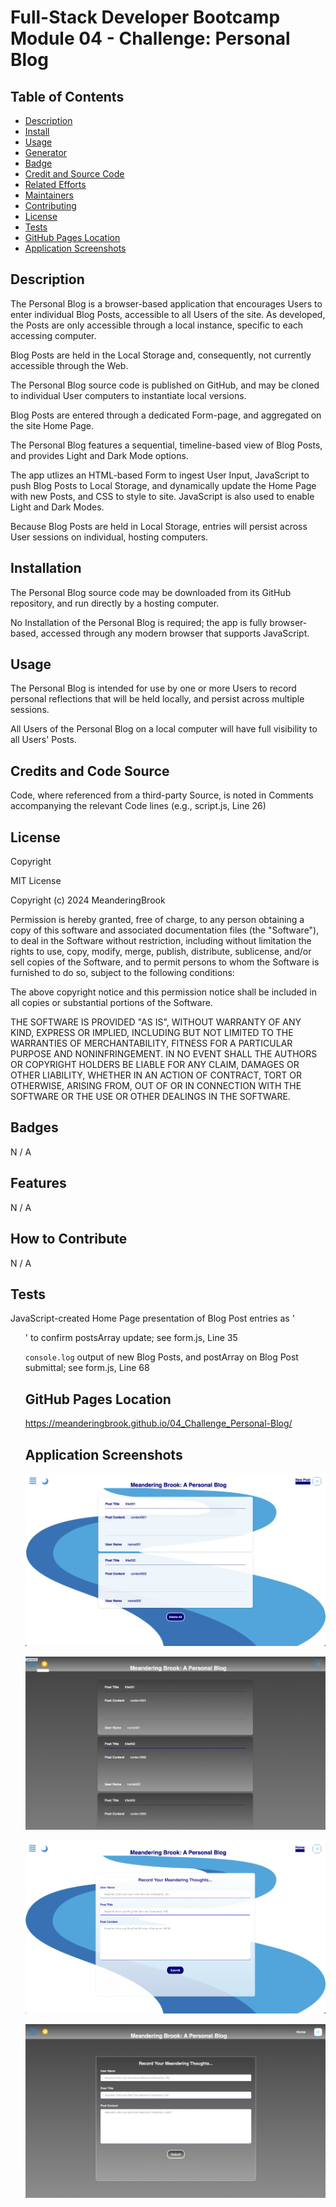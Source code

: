 # Full-Stack Developer Bootcamp Module 04 - Challenge: Personal Blog

## Table of Contents

- [Description](#description)
- [Install](#install)
- [Usage](#usage)
- [Generator](#generator)
- [Badge](#badge)
- [Credit and Source Code](#credits-and-code-source)
- [Related Efforts](#related-efforts)
- [Maintainers](#maintainers)
- [Contributing](#contributing)
- [License](#license)
- [Tests](#tests)
- [GitHub Pages Location](#github-pages-location)
- [Application Screenshots](#application-screenshots) 


## Description

The Personal Blog is a browser-based application that encourages Users to enter individual Blog Posts, accessible to all Users of the site. As developed, the Posts are only accessible through a local instance, specific to each accessing computer.

Blog Posts are held in the Local Storage and, consequently, not currently accessible through the Web.

The Personal Blog source code is published on GitHub, and may be cloned to individual User computers to instantiate local versions.

Blog Posts are entered through a dedicated Form-page, and aggregated on the site Home Page.

The Personal Blog features a sequential, timeline-based view of Blog Posts, and provides Light and Dark Mode options.

The app utlizes an HTML-based Form to ingest User Input, JavaScript to push Blog Posts to Local Storage, and dynamically update the Home Page with new Posts, and CSS to style to site. JavaScript is also used to enable Light and Dark Modes.

Because Blog Posts are held in Local Storage, entries will persist across User sessions on individual, hosting computers.


## Installation

The Personal Blog source code may be downloaded from its GitHub repository, and run directly by a hosting computer.

No Installation of the Personal Blog is required; the app is fully browser-based, accessed through any modern browser that supports JavaScript.


## Usage

The Personal Blog is intended for use by one or more Users to record personal reflections that will be held locally, and persist across multiple sessions. 

All Users of the Personal Blog on a local computer will have full visibility to all Users' Posts.


## Credits and Code Source

Code, where referenced from a third-party Source, is noted in Comments accompanying the relevant Code lines (e.g., script.js, Line 26)


## License

Copyright <YEAR> <COPYRIGHT Chris Milazzo>


MIT License

Copyright (c) 2024 MeanderingBrook

Permission is hereby granted, free of charge, to any person obtaining a copy
of this software and associated documentation files (the "Software"), to deal
in the Software without restriction, including without limitation the rights
to use, copy, modify, merge, publish, distribute, sublicense, and/or sell
copies of the Software, and to permit persons to whom the Software is
furnished to do so, subject to the following conditions:

The above copyright notice and this permission notice shall be included in all
copies or substantial portions of the Software.

THE SOFTWARE IS PROVIDED "AS IS", WITHOUT WARRANTY OF ANY KIND, EXPRESS OR
IMPLIED, INCLUDING BUT NOT LIMITED TO THE WARRANTIES OF MERCHANTABILITY,
FITNESS FOR A PARTICULAR PURPOSE AND NONINFRINGEMENT. IN NO EVENT SHALL THE
AUTHORS OR COPYRIGHT HOLDERS BE LIABLE FOR ANY CLAIM, DAMAGES OR OTHER
LIABILITY, WHETHER IN AN ACTION OF CONTRACT, TORT OR OTHERWISE, ARISING FROM,
OUT OF OR IN CONNECTION WITH THE SOFTWARE OR THE USE OR OTHER DEALINGS IN THE
SOFTWARE.


## Badges

N / A


## Features

N / A


## How to Contribute

N / A


## Tests

JavaScript-created Home Page presentation of Blog Post entries as '<ul>' to confirm postsArray update; see form.js, Line 35

`console.log` output of new Blog Posts, and postArray on Blog Post submittal; see form.js, Line 68


## GitHub Pages Location

https://meanderingbrook.github.io/04_Challenge_Personal-Blog/


## Application Screenshots

![Personal Blog: Populated Home Page Screenshot - Light Mode](./assets/images/Personal-Blog_Home-Light-Mode.png?raw=true "Populated Personal Blog - Home - Light Mode")

![Personal Blog: Populated Home Page Screenshot - Dark Mode](./assets/images/Personal-Blog_Home-Dark-Mode.png?raw=true "Populated Personal Blog - Home - Dark Mode")

![Personal Blog: Populated Form Page Screenshot - Light Mode](./assets/images/Personal-Blog_Form-Light-Mode.png?raw=true "Populated Personal Blog - Form - Light Mode")

![Personal Blog: Populated Form Page Screenshot - Dark Mode](./assets/images/Personal-Blog_Form-Dark-Mode.png?raw=true "Populated Personal Blog - Form - Dark Mode")
